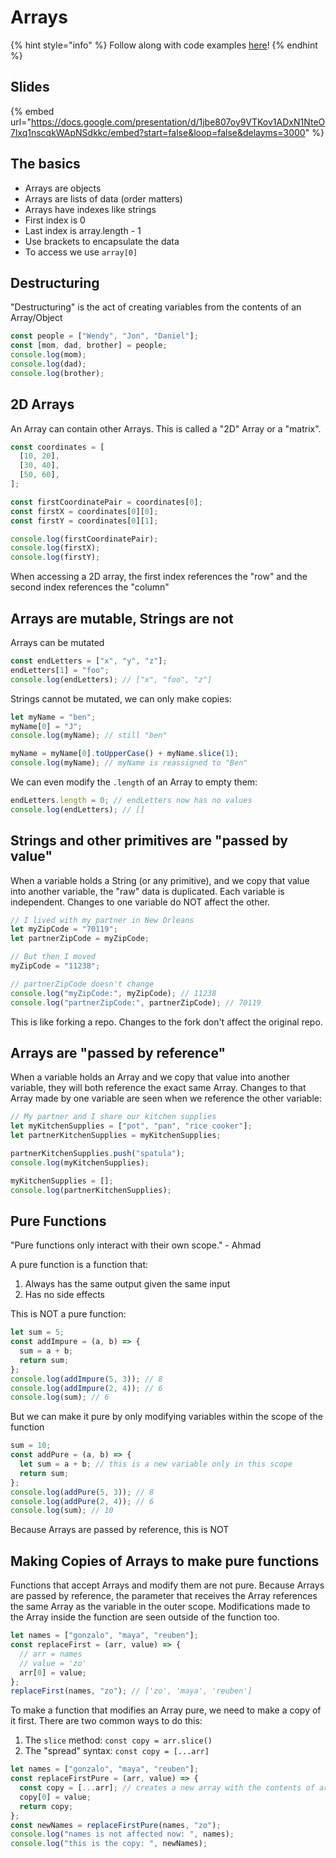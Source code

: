 # Arrays

{% hint style="info" %}
Follow along with code examples [here](https://github.com/The-Marcy-Lab-School/1-1-1-arrays)!
{% endhint %}

## Slides

{% embed url="https://docs.google.com/presentation/d/1jbe807oy9VTKov1ADxN1NteO7lxq1nscqkWApNSdkkc/embed?start=false&loop=false&delayms=3000" %}

## The basics

- Arrays are objects
- Arrays are lists of data (order matters)
- Arrays have indexes like strings
- First index is 0
- Last index is array.length - 1
- Use brackets to encapsulate the data
- To access we use `array[0]`

## Destructuring

"Destructuring" is the act of creating variables from the contents of an Array/Object

```js
const people = ["Wendy", "Jon", "Daniel"];
const [mom, dad, brother] = people;
console.log(mom);
console.log(dad);
console.log(brother);
```

## 2D Arrays

An Array can contain other Arrays. This is called a "2D" Array or a "matrix".

```js
const coordinates = [
  [10, 20],
  [30, 40],
  [50, 60],
];

const firstCoordinatePair = coordinates[0];
const firstX = coordinates[0][0];
const firstY = coordinates[0][1];

console.log(firstCoordinatePair);
console.log(firstX);
console.log(firstY);
```

When accessing a 2D array, the first index references the "row" and the second index references the "column"

## Arrays are mutable, Strings are not

Arrays can be mutated

```js
const endLetters = ["x", "y", "z"];
endLetters[1] = "foo";
console.log(endLetters); // ["x", "foo", "z"]
```

Strings cannot be mutated, we can only make copies:

```js
let myName = "ben";
myName[0] = "J";
console.log(myName); // still "ben"

myName = myName[0].toUpperCase() + myName.slice(1);
console.log(myName); // myName is reassigned to "Ben"
```

We can even modify the `.length` of an Array to empty them:

```js
endLetters.length = 0; // endLetters now has no values
console.log(endLetters); // []
```

## Strings and other primitives are "passed by value"

When a variable holds a String (or any primitive), and we copy that value into another variable, the "raw" data is duplicated. Each variable is independent. Changes to one variable do NOT affect the other.

```js
// I lived with my partner in New Orleans
let myZipCode = "70119";
let partnerZipCode = myZipCode;

// But then I moved
myZipCode = "11238";

// partnerZipCode doesn't change
console.log("myZipCode:", myZipCode); // 11238
console.log("partnerZipCode:", partnerZipCode); // 70119
```

This is like forking a repo. Changes to the fork don't affect the original repo.

## Arrays are "passed by reference"

When a variable holds an Array and we copy that value into another variable, they will both reference the exact same Array. Changes to that Array made by one variable are seen when we reference the other variable:

```js
// My partner and I share our kitchen supplies
let myKitchenSupplies = ["pot", "pan", "rice cooker"];
let partnerKitchenSupplies = myKitchenSupplies;

partnerKitchenSupplies.push("spatula");
console.log(myKitchenSupplies);

myKitchenSupplies = [];
console.log(partnerKitchenSupplies);
```

## Pure Functions

"Pure functions only interact with their own scope." - Ahmad

A pure function is a function that:

1. Always has the same output given the same input
2. Has no side effects

This is NOT a pure function:

```js
let sum = 5;
const addImpure = (a, b) => {
  sum = a + b;
  return sum;
};
console.log(addImpure(5, 3)); // 8
console.log(addImpure(2, 4)); // 6
console.log(sum); // 6
```

But we can make it pure by only modifying variables within the scope of the function

```js
sum = 10;
const addPure = (a, b) => {
  let sum = a + b; // this is a new variable only in this scope
  return sum;
};
console.log(addPure(5, 3)); // 8
console.log(addPure(2, 4)); // 6
console.log(sum); // 10
```

Because Arrays are passed by reference, this is NOT

## Making Copies of Arrays to make pure functions

Functions that accept Arrays and modify them are not pure. Because Arrays are passed by reference, the parameter that receives the Array references the same Array as the variable in the outer scope. Modifications made to the Array inside the function are seen outside of the function too.

```js
let names = ["gonzalo", "maya", "reuben"];
const replaceFirst = (arr, value) => {
  // arr = names
  // value = 'zo'
  arr[0] = value;
};
replaceFirst(names, "zo"); // ['zo', 'maya', 'reuben']
```

To make a function that modifies an Array pure, we need to make a copy of it first. There are two common ways to do this:

1. The `slice` method: `const copy = arr.slice()`
2. The "spread" syntax: `const copy = [...arr]`

```js
let names = ["gonzalo", "maya", "reuben"];
const replaceFirstPure = (arr, value) => {
  const copy = [...arr]; // creates a new array with the contents of arr "spread" inside
  copy[0] = value;
  return copy;
};
const newNames = replaceFirstPure(names, "zo");
console.log("names is not affected now: ", names);
console.log("this is the copy: ", newNames);
```
